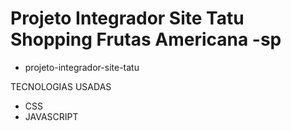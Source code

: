 # Projeto Integrador Site Tatu Shopping Frutas Americana -sp
* projeto-integrador-site-tatu

TECNOLOGIAS USADAS

* CSS
* JAVASCRIPT

